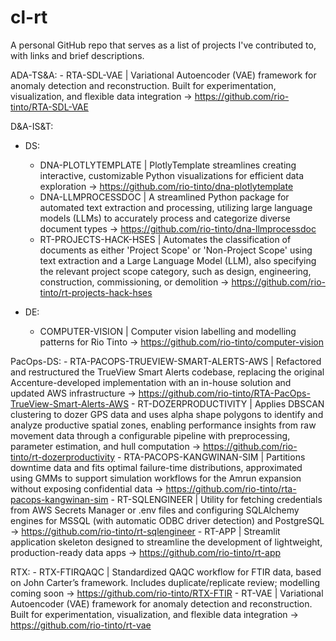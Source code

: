 # cl-rt
A personal GitHub repo that serves as a list of projects I've contributed to, with links and brief descriptions.

ADA-TS&A:
    - RTA-SDL-VAE | Variational Autoencoder (VAE) framework for anomaly detection and reconstruction. Built for experimentation, visualization, and flexible data integration -> https://github.com/rio-tinto/RTA-SDL-VAE

D&A-IS&T:
- DS: 
    - DNA-PLOTLYTEMPLATE | PlotlyTemplate streamlines creating interactive, customizable Python visualizations for efficient data exploration -> https://github.com/rio-tinto/dna-plotlytemplate
    - DNA-LLMPROCESSDOC | A streamlined Python package for automated text extraction and processing, utilizing large language models (LLMs) to accurately process and categorize diverse document types -> https://github.com/rio-tinto/dna-llmprocessdoc
    - RT-PROJECTS-HACK-HSES | Automates the classification of documents as either 'Project Scope' or 'Non-Project Scope' using text extraction and a Large Language Model (LLM), also specifying the relevant project scope category, such as design, engineering, construction, commissioning, or demolition -> https://github.com/rio-tinto/rt-projects-hack-hses

- DE:
    - COMPUTER-VISION | Computer vision labelling and modelling patterns for Rio Tinto -> https://github.com/rio-tinto/computer-vision

PacOps-DS:
    - RTA-PACOPS-TRUEVIEW-SMART-ALERTS-AWS | Refactored and restructured the TrueView Smart Alerts codebase, replacing the original Accenture-developed implementation with an in-house solution and updated AWS infrastructure -> https://github.com/rio-tinto/RTA-PacOps-TrueView-Smart-Alerts-AWS
    - RT-DOZERPRODUCTIVITY | Applies DBSCAN clustering to dozer GPS data and uses alpha shape polygons to identify and analyze productive spatial zones, enabling performance insights from raw movement data through a configurable pipeline with preprocessing, parameter estimation, and hull computation -> https://github.com/rio-tinto/rt-dozerproductivity
    - RTA-PACOPS-KANGWINAN-SIM | Partitions downtime data and fits optimal failure-time distributions, approximated using GMMs to support simulation workflows for the Amrun expansion without exposing confidential data -> https://github.com/rio-tinto/rta-pacops-kangwinan-sim
    - RT-SQLENGINEER | Utility for fetching credentials from AWS Secrets Manager or .env files and configuring SQLAlchemy engines for MSSQL (with automatic ODBC driver detection) and PostgreSQL -> https://github.com/rio-tinto/rt-sqlengineer
    - RT-APP | Streamlit application skeleton designed to streamline the development of lightweight, production-ready data apps -> https://github.com/rio-tinto/rt-app

RTX: 
    - RTX-FTIRQAQC | Standardized QAQC workflow for FTIR data, based on John Carter’s framework. Includes duplicate/replicate review; modelling coming soon -> https://github.com/rio-tinto/RTX-FTIR
    - RT-VAE | Variational Autoencoder (VAE) framework for anomaly detection and reconstruction. Built for experimentation, visualization, and flexible data integration -> https://github.com/rio-tinto/rt-vae